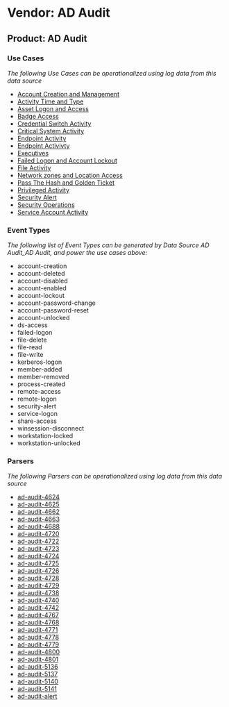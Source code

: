 Vendor: AD Audit
================
Product: AD Audit
-----------------

### Use Cases

_The following Use Cases can be operationalized using log data from this data source_

* [Account Creation and Management](../UseCases/usecase_account_creation_and_management.md)
* [Activity Time  and Type](../UseCases/usecase_activity_time__and_type.md)
* [Asset Logon and Access](../UseCases/usecase_asset_logon_and_access.md)
* [Badge Access](../UseCases/usecase_badge_access.md)
* [Credential Switch Activity](../UseCases/usecase_credential_switch_activity.md)
* [Critical System Activity](../UseCases/usecase_critical_system_activity.md)
* [Endpoint Activity](../UseCases/usecase_endpoint_activity.md)
* [Endpoint Activivty](../UseCases/usecase_endpoint_activivty.md)
* [Executives](../UseCases/usecase_executives.md)
* [Failed Logon and Account Lockout](../UseCases/usecase_failed_logon_and_account_lockout.md)
* [File Activity](../UseCases/usecase_file_activity.md)
* [Network zones and Location Access](../UseCases/usecase_network_zones_and_location_access.md)
* [Pass The Hash and Golden Ticket](../UseCases/usecase_pass_the_hash_and_golden_ticket.md)
* [Privileged Activity](../UseCases/usecase_privileged_activity.md)
* [Security Alert](../UseCases/usecase_security_alert.md)
* [Security Operations](../UseCases/usecase_security_operations.md)
* [Service Account Activity](../UseCases/usecase_service_account_activity.md)


### Event Types

_The following list of Event Types can be generated by Data Source AD Audit_AD Audit, and power the use cases above:_

- account-creation
- account-deleted
- account-disabled
- account-enabled
- account-lockout
- account-password-change
- account-password-reset
- account-unlocked
- ds-access
- failed-logon
- file-delete
- file-read
- file-write
- kerberos-logon
- member-added
- member-removed
- process-created
- remote-access
- remote-logon
- security-alert
- service-logon
- share-access
- winsession-disconnect
- workstation-locked
- workstation-unlocked


### Parsers

_The following Parsers can be operationalized using log data from this data source_

* [ad-audit-4624](../Parsers/parserContent_ad-audit-4624.md)
* [ad-audit-4625](../Parsers/parserContent_ad-audit-4625.md)
* [ad-audit-4662](../Parsers/parserContent_ad-audit-4662.md)
* [ad-audit-4663](../Parsers/parserContent_ad-audit-4663.md)
* [ad-audit-4688](../Parsers/parserContent_ad-audit-4688.md)
* [ad-audit-4720](../Parsers/parserContent_ad-audit-4720.md)
* [ad-audit-4722](../Parsers/parserContent_ad-audit-4722.md)
* [ad-audit-4723](../Parsers/parserContent_ad-audit-4723.md)
* [ad-audit-4724](../Parsers/parserContent_ad-audit-4724.md)
* [ad-audit-4725](../Parsers/parserContent_ad-audit-4725.md)
* [ad-audit-4726](../Parsers/parserContent_ad-audit-4726.md)
* [ad-audit-4728](../Parsers/parserContent_ad-audit-4728.md)
* [ad-audit-4729](../Parsers/parserContent_ad-audit-4729.md)
* [ad-audit-4738](../Parsers/parserContent_ad-audit-4738.md)
* [ad-audit-4740](../Parsers/parserContent_ad-audit-4740.md)
* [ad-audit-4742](../Parsers/parserContent_ad-audit-4742.md)
* [ad-audit-4767](../Parsers/parserContent_ad-audit-4767.md)
* [ad-audit-4768](../Parsers/parserContent_ad-audit-4768.md)
* [ad-audit-4771](../Parsers/parserContent_ad-audit-4771.md)
* [ad-audit-4778](../Parsers/parserContent_ad-audit-4778.md)
* [ad-audit-4779](../Parsers/parserContent_ad-audit-4779.md)
* [ad-audit-4800](../Parsers/parserContent_ad-audit-4800.md)
* [ad-audit-4801](../Parsers/parserContent_ad-audit-4801.md)
* [ad-audit-5136](../Parsers/parserContent_ad-audit-5136.md)
* [ad-audit-5137](../Parsers/parserContent_ad-audit-5137.md)
* [ad-audit-5140](../Parsers/parserContent_ad-audit-5140.md)
* [ad-audit-5141](../Parsers/parserContent_ad-audit-5141.md)
* [ad-audit-alert](../Parsers/parserContent_ad-audit-alert.md)
